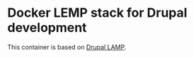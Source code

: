 # Docker LEMP stack for Drupal development

This container is based on [Drupal LAMP](https://github.com/Chi-teck/drupal-lamp).
